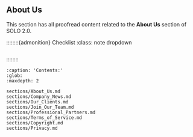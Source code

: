 ## About Us



This section has all proofread content related to the **About Us** section of SOLO 2.0.


::::::::{admonition} Checklist
:class: note dropdown

```{include} checklist.md
```

::::::::


```{toctree}
:caption: 'Contents:'
:glob:
:maxdepth: 2

sections/About_Us.md
sections/Company_News.md
sections/Our_Clients.md
sections/Join_Our_Team.md
sections/Professional_Partners.md
sections/Terms_of_Service.md
sections/Copyright.md
sections/Privacy.md
```


